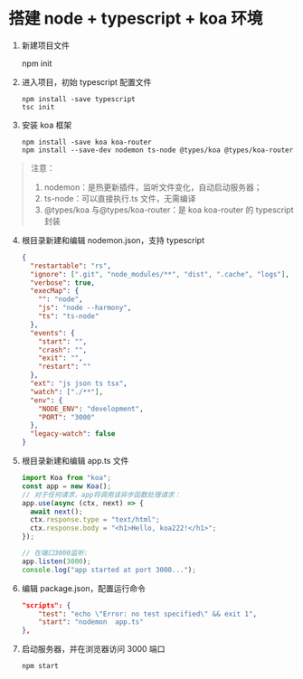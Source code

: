 # 搭建 node + typescript + koa 环境

1.  新建项目文件
      
     npm init
2.  进入项目，初始 typescript 配置文件

        npm install -save typescript
        tsc init

3)  安装 koa 框架

        npm install -save koa koa-router
        npm install --save-dev nodemon ts-node @types/koa @types/koa-router

> 注意：
>
> 1. nodemon：是热更新插件，监听文件变化，自动启动服务器；
> 2. ts-node：可以直接执行.ts 文件，无需编译
> 3. @types/koa 与@types/koa-router：是 koa koa-router 的 typescript 封装

4.  根目录新建和编辑 nodemon.json，支持 typescript

    ```json
    {
      "restartable": "rs",
      "ignore": [".git", "node_modules/**", "dist", ".cache", "logs"],
      "verbose": true,
      "execMap": {
        "": "node",
        "js": "node --harmony",
        "ts": "ts-node"
      },
      "events": {
        "start": "",
        "crash": "",
        "exit": "",
        "restart": ""
      },
      "ext": "js json ts tsx",
      "watch": ["./**"],
      "env": {
        "NODE_ENV": "development",
        "PORT": "3000"
      },
      "legacy-watch": false
    }
    ```

5.  根目录新建和编辑 app.ts 文件

    ```typescript
    import Koa from "koa";
    const app = new Koa();
    // 对于任何请求，app将调用该异步函数处理请求：
    app.use(async (ctx, next) => {
      await next();
      ctx.response.type = "text/html";
      ctx.response.body = "<h1>Hello, koa222!</h1>";
    });

    // 在端口3000监听:
    app.listen(3000);
    console.log("app started at port 3000...");
    ```

6.  编辑 package.json，配置运行命令

    ```json
    "scripts": {
        "test": "echo \"Error: no test specified\" && exit 1",
        "start": "nodemon  app.ts"
    },
    ```

7.  启动服务器，并在浏览器访问 3000 端口

        npm start
